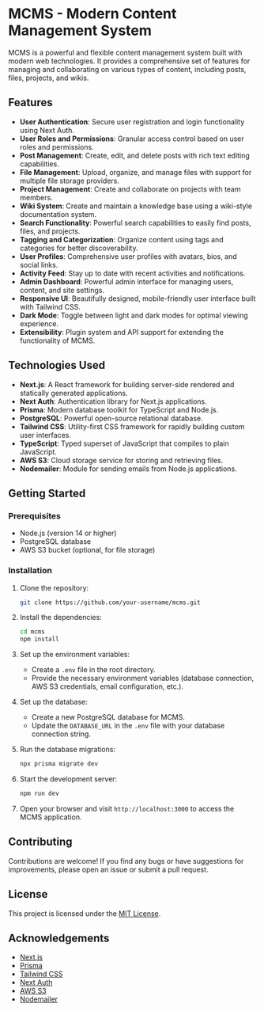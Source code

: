 # MCMS - Modern Content Management System

MCMS is a powerful and flexible content management system built with modern web technologies. It provides a comprehensive set of features for managing and collaborating on various types of content, including posts, files, projects, and wikis.

## Features

- **User Authentication**: Secure user registration and login functionality using Next Auth.
- **User Roles and Permissions**: Granular access control based on user roles and permissions.
- **Post Management**: Create, edit, and delete posts with rich text editing capabilities.
- **File Management**: Upload, organize, and manage files with support for multiple file storage providers.
- **Project Management**: Create and collaborate on projects with team members.
- **Wiki System**: Create and maintain a knowledge base using a wiki-style documentation system.
- **Search Functionality**: Powerful search capabilities to easily find posts, files, and projects.
- **Tagging and Categorization**: Organize content using tags and categories for better discoverability.
- **User Profiles**: Comprehensive user profiles with avatars, bios, and social links.
- **Activity Feed**: Stay up to date with recent activities and notifications.
- **Admin Dashboard**: Powerful admin interface for managing users, content, and site settings.
- **Responsive UI**: Beautifully designed, mobile-friendly user interface built with Tailwind CSS.
- **Dark Mode**: Toggle between light and dark modes for optimal viewing experience.
- **Extensibility**: Plugin system and API support for extending the functionality of MCMS.

## Technologies Used

- **Next.js**: A React framework for building server-side rendered and statically generated applications.
- **Next Auth**: Authentication library for Next.js applications.
- **Prisma**: Modern database toolkit for TypeScript and Node.js.
- **PostgreSQL**: Powerful open-source relational database.
- **Tailwind CSS**: Utility-first CSS framework for rapidly building custom user interfaces.
- **TypeScript**: Typed superset of JavaScript that compiles to plain JavaScript.
- **AWS S3**: Cloud storage service for storing and retrieving files.
- **Nodemailer**: Module for sending emails from Node.js applications.

## Getting Started

### Prerequisites

- Node.js (version 14 or higher)
- PostgreSQL database
- AWS S3 bucket (optional, for file storage)

### Installation

1. Clone the repository:

   ```bash
   git clone https://github.com/your-username/mcms.git
   ```

2. Install the dependencies:

   ```bash
   cd mcms
   npm install
   ```

3. Set up the environment variables:

   - Create a `.env` file in the root directory.
   - Provide the necessary environment variables (database connection, AWS S3 credentials, email configuration, etc.).

4. Set up the database:

   - Create a new PostgreSQL database for MCMS.
   - Update the `DATABASE_URL` in the `.env` file with your database connection string.

5. Run the database migrations:

   ```bash
   npx prisma migrate dev
   ```

6. Start the development server:

   ```bash
   npm run dev
   ```

7. Open your browser and visit `http://localhost:3000` to access the MCMS application.

## Contributing

Contributions are welcome! If you find any bugs or have suggestions for improvements, please open an issue or submit a pull request.

## License

This project is licensed under the [MIT License](LICENSE).

## Acknowledgements

- [Next.js](https://nextjs.org/)
- [Prisma](https://www.prisma.io/)
- [Tailwind CSS](https://tailwindcss.com/)
- [Next Auth](https://next-auth.js.org/)
- [AWS S3](https://aws.amazon.com/s3/)
- [Nodemailer](https://nodemailer.com/)
